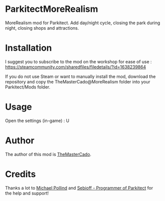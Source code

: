 # ParkitectMoreRealism
MoreRealism mod for Parkitect. Add day/night cycle, closing the park during night, closing shops and attractions.

# Installation
I suggest you to subscribe to the mod on the workshop for ease of use : https://steamcommunity.com/sharedfiles/filedetails/?id=1638239864

If you do not use Steam or want to manually install the mod, download the repository and copy the TheMasterCado@MoreRealism folder into your Parkitect/Mods folder.

# Usage

Open the settings (in-game) : U

# Author
The author of this mod is [TheMasterCado](https://github.com/TheMasterCado).

# Credits

Thanks a lot to [Michael Pollind](https://github.com/pollend) and [Sebioff - Programmer of Parkitect](https://github.com/sebioff) for the help and support!
